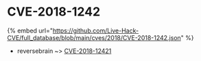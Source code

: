 # CVE-2018-1242
{% embed url="https://github.com/Live-Hack-CVE/full_database/blob/main/cves/2018/CVE-2018-1242.json" %}

* reversebrain ~> [CVE-2018-12421](https://www.alice-snow.ru/2018/database/cve-2018-1242/cve-2018-12421-reversebrain)
